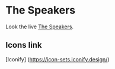 # The Speakers

Look the live [The Speakers](https://www.the-speakers.com/).

## Icons link

[Iconify] (https://icon-sets.iconify.design/)

<!-- ## Setup

Make sure to install the dependencies:

```bash
# yarn
yarn install

# npm
npm install

# pnpm
pnpm install --shamefully-hoist
```

## Development Server

Start the development server on https://icon-sets.iconify.design/

```bash
npm run dev
```

## Production

Build the application for production:

```bash
npm run build
```

Locally preview production build:

```bash
npm run preview
```

Check out the [deployment documentation](https://nuxt.com/docs/getting-started/deployment) for more information. -->
